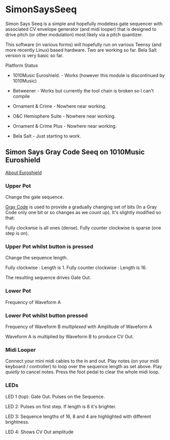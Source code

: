 # SimonSaysSeeq
Simon Says Seeq is a simple and hopefully modeless gate sequencer with associated CV envelope generator (and midi looper) that is designed to drive pitch (or other modulation) most likely via a pitch quantizer.

This software (in various forms) will hopefully run on various Teensy (and more recently Linux) based hardware. Two are working so far. Bela Salt version is very basic so far.

 
Platform                  Status


* 1010Music Euroshield.     - Works (however this module is discontinued by 1010Music)

* Betweener                 - Works but currently the tool chain is broken so I can't compile

* Ornament & Crime          - Nowhere near working.

* O&C Hemisphere Suite      - Nowhere near working.

* Ornament & Crime Plus     - Nowhere near working.

* Bela Salt                 - Just starting to work. 

## Simon Says Gray Code Seeq on 1010Music Euroshield

[About Euroshield](https://1010music.com/euroshield-user-guide)

### Upper Pot

Change the gate sequence.

[Gray Code](https://en.wikipedia.org/wiki/Gray_code) is used to provide a gradually changing set of bits (In a Gray Code only one bit or so changes as we count up).
It's slightly modified so that:

Fully clockwise is all ones (dense). Fully counter clockwise is sparse (one step is on).

### Upper Pot whilst button is pressed 

Change the sequence length.

Fully clockwise : Length is 1.
Fully counter clockwise : Length is 16.

The resulting sequence drives Gate Out.

### Lower Pot 

Frequency of Waveform A

### Lower Pot whilst button pressed

Frequency of Waveform B *multiplexed* with Amplitude of Waveform A

Waveform A is multiplied by Waveform B to produce CV Out.

### Midi Looper 

Connect your mini midi cables to the in and out.
Play notes (on your midi keyboard / controller) to loop over the sequence length as set above.
Play *quietly* to cancel notes.
Press the foot pedal to clear the whole midi loop.

### LEDs

LED 1 (top): Gate Out. Pulses on the Sequence.

LED 2: Pulses on first step. If length is 8 it's brighter.

LED 3: Sequence lengths of 16, 8 and 4 are highlighted with different brightness.

LED 4: Shows CV Out amplitude











